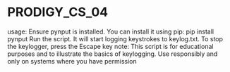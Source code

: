 # PRODIGY_CS_04
usage:
Ensure pynput is installed. You can install it using pip:
pip install pynput
Run the script. It will start logging keystrokes to keylog.txt.
To stop the keylogger, press the Escape key
note:
This script is for educational purposes and to illustrate the basics of keylogging. Use responsibly and only on systems where you have permission
